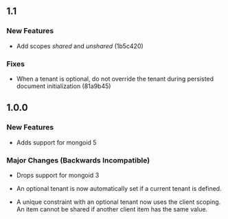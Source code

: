 ## 1.1

### New Features

* Add scopes *shared* and *unshared* (1b5c420)

### Fixes

* When a tenant is optional, do not override the tenant during persisted document initialization (81a9b45)

## 1.0.0

### New Features

* Adds support for mongoid 5

### Major Changes (Backwards Incompatible)

* Drops support for mongoid 3

* An optional tenant is now automatically set if a current tenant is defined.

* A unique constraint with an optional tenant now uses the client scoping. An item cannot be shared if another client item has the same value.